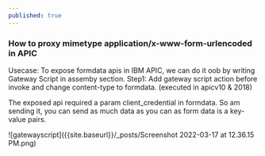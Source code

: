 ```yaml
---
published: true
---
```

### How to proxy mimetype application/x-www-form-urlencoded in APIC

Usecase: To expose formdata apis in IBM APIC, we can do it oob by writing Gateway Script in assemby section.
 Step1: Add gateway script action before invoke and change content-type to formdata. (executed in apicv10 & 2018)
 
 The exposed api required a param client_credential in formdata. So am sending it, you can send as much data as you can as form data is a key-value pairs.

![gatewayscript]({{site.baseurl}}/_posts/Screenshot 2022-03-17 at 12.36.15 PM.png)
